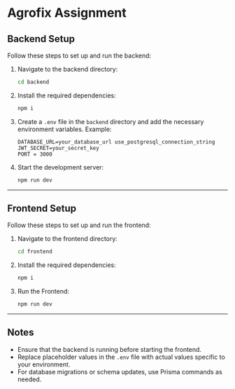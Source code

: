 # Agrofix Assignment

## Backend Setup

Follow these steps to set up and run the backend:

1. Navigate to the backend directory:

   ```bash
   cd backend
   ```

2. Install the required dependencies:

   ```bash
   npm i
   ```

3. Create a `.env` file in the `backend` directory and add the necessary environment variables. Example:

   ```env
   DATABASE_URL=your_database_url use_postgresql_connection_string
   JWT_SECRET=your_secret_key
   PORT = 3000
   ```

4. Start the development server:
   ```bash
   npm run dev
   ```

---

## Frontend Setup

Follow these steps to set up and run the frontend:

1. Navigate to the frontend directory:

   ```bash
   cd frontend
   ```

2. Install the required dependencies:
   ```bash
   npm i
   ```
3. Run the Frontend:
   ```bash
   npm run dev
   ```

---

## Notes

- Ensure that the backend is running before starting the frontend.
- Replace placeholder values in the `.env` file with actual values specific to your environment.
- For database migrations or schema updates, use Prisma commands as needed.
